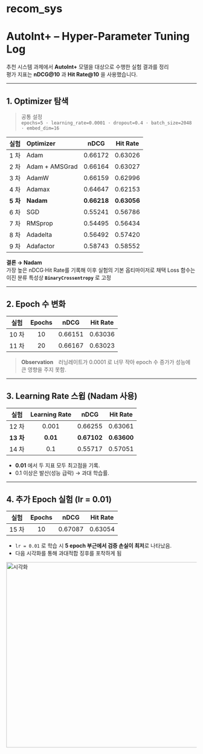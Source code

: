 # recom_sys
# AutoInt+ – Hyper-Parameter Tuning Log

추천 시스템 과제에서 **AutoInt+** 모델을 대상으로 수행한 실험 결과를 정리  
평가 지표는 **nDCG@10** 과 **Hit Rate@10** 을 사용했습니다.

---

## 1. Optimizer 탐색

> 공통 설정  
> `epochs=5 · learning_rate=0.0001 · dropout=0.4 · batch_size=2048 · embed_dim=16`

| 실험 | Optimizer | nDCG | Hit Rate |
| :--: | :------- | :---: | :------: |
| 1 차 | Adam | 0.66172 | 0.63026 |
| 2 차 | Adam&nbsp;+&nbsp;AMSGrad | 0.66164 | 0.63027 |
| 3 차 | AdamW | 0.66159 | 0.62996 |
| 4 차 | Adamax | 0.64647 | 0.62153 |
| **5 차** | **Nadam** | **0.66218** | **0.63056** |
| 6 차 | SGD | 0.55241 | 0.56786 |
| 7 차 | RMSprop | 0.54495 | 0.56434 |
| 8 차 | Adadelta | 0.56492 | 0.57420 |
| 9 차 | Adafactor | 0.58743 | 0.58552 |

**결론 → Nadam**  
가장 높은 nDCG·Hit Rate를 기록해 이후 실험의 기본 옵티마이저로 채택
Loss 함수는 이진 분류 특성상 **`BinaryCrossentropy`** 로 고정

---

## 2. Epoch 수 변화

| 실험 | Epochs | nDCG | Hit Rate |
| :--: | :---: | :---: | :------: |
| 10 차 | 10 | 0.66151 | 0.63036 |
| 11 차 | 20 | 0.66167 | 0.63023 |

> **Observation** 러닝레이트가 0.0001 로 너무 작아 epoch 수 증가가 성능에 큰 영향을 주지 못함.

---

## 3. Learning Rate 스윕 (Nadam 사용)

| 실험 | Learning Rate | nDCG | Hit Rate |
| :--: | :-----------: | :---: | :------: |
| 12 차 | 0.001 | 0.66255 | 0.63061 |
| **13 차** | **0.01** | **0.67102** | **0.63600** |
| 14 차 | 0.1 | 0.55717 | 0.57051 |

- **0.01** 에서 두 지표 모두 최고점을 기록.  
- 0.1 이상은 발산(성능 급락) → 과대 학습률.

---

## 4. 추가 Epoch 실험 (lr = 0.01)

| 실험 | Epochs | nDCG | Hit Rate |
| :--: | :---: | :---: | :------: |
| 15 차 | 10 | 0.67087 | 0.63054 |

- `lr = 0.01` 로 학습 시 **5 epoch 부근에서 검증 손실이 최저**로 나타났음.  
- 다음 시각화를 통해 과대적합 징후를 포착하게 됨
<img width="790" height="490" alt="시각화" src="https://github.com/user-attachments/assets/65f800f3-950f-478b-8ba5-cf2132fa53eb" />

